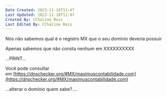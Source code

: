 ```yaml
---
Date Created: 2023-11-16T11:47
Last Updated: 2023-11-16T11:47
Created By: CChaline Reis
Last Edited By: CChaline Reis
---
```

Nós não sabemos qual é o registro MX que o seu domínio deveria possuir

  

Apenas sabemos que não consta nenhum em XXXXXXXXXX

  

…PRINT…

  

Você pode consultar em [https://dnschecker.org/#MX/maximuscontabilidade.com](https://dnschecker.org/#MX/maximuscontabilidade.com)

  

…alterar o domínio quem sabe?….
